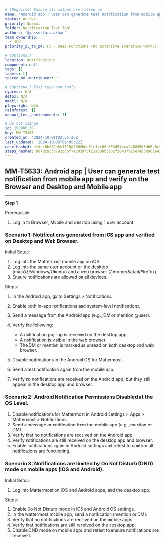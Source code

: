 ```yaml
---
# (Required) Ensure all values are filled up
name: 'Android app | User can generate test notification from mobile app and verify on the Browser and Desktop and Mobile app'
status: Active
priority: Normal
folder: Notification Test Tool
authors: '@yasserfaraazkhan'
team_ownership:
  - ICU
priority_p1_to_p4: P3 - Deep Functions (Do extensive scenarios work?)

# (Optional)
location: Notifications
component: null
tags: []
labels: []
tested_by_contributor: ''

# (Optional) Test type and tools
cypress: N/A
detox: N/A
mmctl: N/A
playwright: N/A
rainforest: []
manual_test_environments: []

# Do not change
id: 190000138
key: MM-T5633
created_on: '2024-10-08T03:35:23Z'
last_updated: '2024-10-08T09:05:22Z'
case_hashed: a1dcc6b077b5e1110d70080ed31c1cf60c633d54cca24680505d66c0c2a58f334112f29879ed7be468031648a4789ab4
steps_hashed: b07d2935d792cc6f7ec03873f21a538b5682f28437915e5d63b962a43e8a486a536abe7131b2540980093caaab490fdb
---
```


<!-- (Auto-generated) Based on frontmatter's "key" and "name" -->

## MM-T5633: Android app | User can generate test notification from mobile app and verify on the Browser and Desktop and Mobile app

---

**Step 1**

Prerequisite:

1. Log in to Browser, Mobile and desktop using 1 user account.

### Scenario 1: Notifications generated from iOS app and verified on Desktop and Web Browser.

Initial Setup:

1. Log into the Mattermost mobile app on iOS.
2. Log into the same user account on the desktop (macOS/Windows/Ubuntu) and a web browser (Chrome/Safari/Firefox).
3. Ensure notifications are allowed on all devices.

Steps:

1. In the Android app, go to Settings > Notifications.

2. Enable both in-app notifications and system-level notifications.

3. Send a message from the Android app (e.g., DM or mention @user).

4. Verify the following:

   - A notification pop-up is received on the desktop app.
   - A notification is visible in the web browser.
   - The DM or mention is marked as unread on both desktop and web browser.

5. Disable notifications in the Android OS for Mattermost.

6. Send a test notification again from the mobile app.

7. Verify no notifications are received on the Android app, but they still appear in the desktop app and browser.

### Scenario 2: Android Notification Permissions Disabled at the OS Level.

1. Disable notifications for Mattermost in Android Settings > Apps > Mattermost > Notifications.
2. Send a message or notification from the mobile app (e.g., mention or DM).
3. Verify that no notifications are received on the Android app.
4. Verify notifications are still received on the desktop app and browser.
5. Enable notifications again in Android settings and retest to confirm all notifications are functioning.

### Scenario 3: Notifications are limited by Do Not Disturb (DND) mode on mobile apps (iOS and Android).

Initial Setup:

1. Log into Mattermost on iOS and Android apps, and the desktop app.

Steps:

1. Enable Do Not Disturb mode in iOS and Android OS settings.
2. In the Mattermost mobile app, send a notification (mention or DM).
3. Verify that no notifications are received on the mobile apps.
4. Verify that notifications are still received on the desktop app.
5. Disable DND mode on mobile apps and retest to ensure notifications are received.
